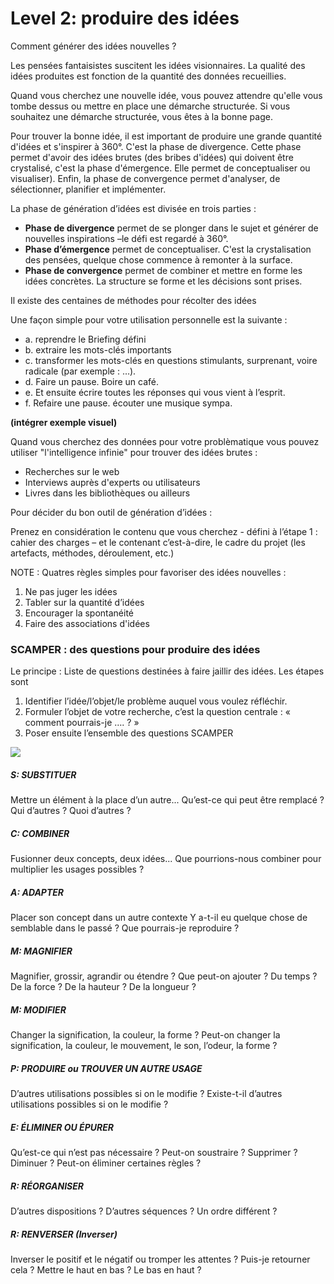 # Level 2: produire des idées

Comment générer des idées nouvelles ? Les pensées fantaisistes suscitent les idées visionnaires. La qualité des idées produites est fonction de la quantité des données recueillies.  

Quand vous cherchez une nouvelle idée, vous pouvez attendre qu'elle vous tombe dessus ou mettre en place une démarche structurée. Si vous souhaitez une démarche structurée, vous êtes à la bonne page. 

Pour trouver la bonne idée, il est important de produire une grande quantité d'idées et s'inspirer à 360°. C'est la phase de divergence. Cette phase permet d'avoir des idées brutes (des bribes d'idées) qui doivent être crystalisé, c'est la phase d'émergence. Elle permet de conceptualiser ou visualiser). 
Enfin, la phase de convergence permet d'analyser, de sélectionner, planifier et implémenter. 

La phase de génération d’idées est divisée en trois parties :- **Phase de divergence** permet de se plonger dans le sujet et générer de nouvelles inspirations –le défi est regardé à 360°. - **Phase d’émergence** permet de conceptualiser. C'est la crystalisation des pensées, quelque chose commence à remonter à la surface.- **Phase de convergence** permet de combiner et mettre en forme les idées concrètes. La structure se forme et les décisions sont prises.
Il existe des centaines de méthodes pour récolter des idées 
 Une façon simple pour votre utilisation personnelle est la suivante : 
* a. reprendre le Briefing défini
* b. extraire les mots-clés importants
* c. transformer les mots-clés en questions stimulants, surprenant, voire radicale (par exemple : …). 
* d. Faire un pause. Boire un café. 
* e. Et ensuite écrire toutes les réponses qui vous vient à l’esprit. 
* f. Refaire une pause. écouter une musique sympa. 
**(intégrer exemple visuel)**


Quand vous cherchez des données pour votre problèmatique vous pouvez utiliser "l'intelligence infinie" pour trouver des idées brutes :- Recherches sur le web - Interviews auprès d'experts ou utilisateurs - Livres dans les bibliothèques ou ailleurs Pour décider du bon outil de génération d’idées : Prenez en considération le contenu que vous cherchez - défini à l’étape 1 : cahier des charges – et le contenant c’est-à-dire, le cadre du projet (les artefacts, méthodes, déroulement, etc.)NOTE : Quatres règles simples pour favoriser des idées nouvelles : 1.	Ne pas juger les idées 2.	Tabler sur la quantité d’idées3.	Encourager la spontanéité 4.  Faire des associations d'idées 
### SCAMPER : des questions pour produire des idées Le principe : Liste de questions destinées à faire jaillir des idées.  Les étapes sont1.	Identifier l’idée/l’objet/le problème auquel vous voulez réfléchir. 2.	Formuler l’objet de votre recherche, c’est la question centrale : « comment pourrais-je …. ? »3.	Poser ensuite l’ensemble des questions SCAMPER

![](../contents/img/scamper_problem-solving.jpg)
##### S: SUBSTITUER

Mettre un élément à la place d’un autre...Qu’est-ce qui peut être remplacé ? Qui d’autres ? Quoi d’autres ?

##### C: COMBINER
Fusionner deux concepts, deux idées...Que pourrions-nous combiner pour multiplier les usages possibles ?
##### A: ADAPTER
Placer son concept dans un autre contexteY a-t-il eu quelque chose de semblable dans le passé ? Que pourrais-je reproduire ?
##### M: MAGNIFIER
Magnifier, grossir, agrandir ou étendre ? Que peut-on ajouter ? Du temps ? De la force ? De la hauteur ? De la longueur ?
##### M: MODIFIER
Changer la signification, la couleur, la forme ?Peut-on changer la signification, la couleur, le mouvement, le son, l’odeur, la forme ?
##### P: PRODUIRE ou TROUVER UN AUTRE USAGE
D’autres utilisations possibles si on le modifie ?Existe-t-il d’autres utilisations possibles si on le modifie ? 

##### E: ÉLIMINER OU ÉPURER

Qu’est-ce qui n’est pas nécessaire ?Peut-on soustraire ? Supprimer ? Diminuer ?Peut-on éliminer certaines règles ?

##### R: RÉORGANISER

D’autres dispositions ? D’autres séquences ? Un ordre différent ?

##### R: RENVERSER (Inverser)

Inverser le positif et le négatif ou tromper les attentes ?Puis-je retourner cela ? Mettre le haut en bas ? Le bas en haut ?